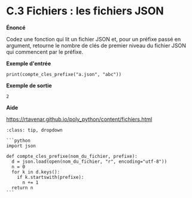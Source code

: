 # C.3 Fichiers : les fichiers JSON

**Énoncé**

Codez une fonction qui lit un fichier JSON et, pour un préfixe passé en argument, retourne le nombre de clés de premier niveau du fichier JSON qui commencent par le préfixe.

**Exemple d'entrée**

```
print(compte_cles_prefixe("a.json", "abc"))
```

**Exemple de sortie**

```
2
```

**Aide**

https://rtavenar.github.io/poly_python/content/fichiers.html

<div id="pad"></div>
            <script>Pythonpad('pad', {'id': 'C.3', 'title': 'Testez votre solution ici', 'src': 'import json\n\ndef compte_cles_prefixe(nom_du_fichier, prefixe):\n  # Codez votre fonction ici et modifiez sa valeur de retour si besoin\n  return None\n', 'files': {'b.json': {'type': 'text', 'body': '{\n  "abcd": 12,\n  "abcdef": 1,\n  "cv": {\n    "abcd": 3\n  },\n  "abc": 2\n}'}, 'a.json': {'type': 'text', 'body': '{\n  "abd": 12,\n  "abcdef": 1,\n  "cv": {\n    "abcd": 3\n  },\n  "abc": 2\n}'}, '.grader.py': {'type': 'text', 'body': 'import unittest\n\nclass TestExercise(unittest.TestCase):\n    def test_all(self):\n        self.assertEquals(compte_cles_prefixe("a.json", "abc"), 2)\n        self.assertEquals(compte_cles_prefixe("b.json", "abc"), 3)\n        \n\nif __name__ == \'__main__\':\n    try:\n        from main import *\n    except:\n        print("Le code fourni n\'est pas valide")\n    suite = unittest.TestLoader().loadTestsFromTestCase(TestExercise)\n    output = unittest.TextTestRunner(verbosity=2).run(suite)\n\n    if output.wasSuccessful():\n        f = open(\'.passed.json\', \'w\')\n        f.close()\n        print(\'Bravo ! Le code fourni a passé les tests avec succès, il semble valide !\')'}}})</script>


````{admonition} Cliquez ici pour voir la solution
:class: tip, dropdown

```python
import json

def compte_cles_prefixe(nom_du_fichier, prefixe):
  d = json.load(open(nom_du_fichier, "r", encoding="utf-8"))
  n = 0
  for k in d.keys():
    if k.startswith(prefixe):
      n += 1
  return n
```
````
